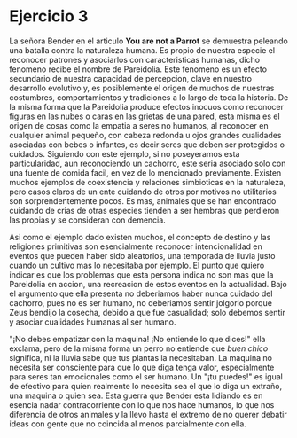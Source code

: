 # Ejercicio 3
La señora Bender en el articulo **You are not a Parrot** se demuestra peleando una batalla contra la naturaleza humana. Es propio de nuestra especie el reconocer patrones y asociarlos con caracteristicas humanas, dicho fenomeno recibe el nombre de Pareidolia. Este fenomeno es un efecto secundario de nuestra capacidad de percepcion, clave en nuestro desarrollo evolutivo y, es posiblemente el origen de muchos de nuestras costumbres, comportamientos y tradiciones a lo largo de toda la historia.
De la misma forma que la Pareidolia produce efectos inocuos como reconocer figuras en las nubes o caras en las grietas de una pared, esta misma es el origen de cosas como la empatia a seres no humanos, al reconocer en cualquier animal pequeño, con cabeza redonda u ojos grandes cualidades asociadas con bebes o infantes, es decir seres que deben ser protegidos o cuidados. Siguiendo con este ejemplo, si no poseyeramos esta particularidad, aun reconociendo un cachorro, este seria asociado solo con una fuente de comida facil, en vez de lo mencionado previamente.
Existen muchos ejemplos de coexistencia y relaciones simbioticas en la naturaleza, pero casos claros de un ente cuidando de otros por motivos no utilitarios son sorprendentemente pocos. Es mas, animales que se han encontrado cuidando de crias de otras especies tienden a ser hembras que perdieron las propias y se consideran con demencia.

Asi como el ejemplo dado existen muchos, el concepto de destino y las religiones primitivas son esencialmente reconocer intencionalidad en eventos que pueden haber sido aleatorios, una temporada de lluvia justo cuando un cultivo mas lo necesitaba por ejemplo.
El punto que quiero indicar es que los problemas que esta persona indica no son mas que la Pareidolia en accion, una recreacion de estos eventos en la actualidad. Bajo el argumento que ella presenta no deberiamos haber nunca cuidado del cachorro, pues no es ser humano, no deberiamos sentir jolgorio porque Zeus bendijo la cosecha, debido a que fue casualidad; solo debemos sentir y asociar cualidades humanas al ser humano.

"¡No debes empatizar con la maquina! ¡No entiende lo que dices!" ella exclama, pero de la misma forma un perro no entiende que *buen chico* significa, ni la lluvia sabe que tus plantas la necesitaban. La maquina no necesita ser consciente para que lo que diga tenga valor, especialmente para seres tan emocionales como el ser humano. Un "¡tu puedes!" es igual de efectivo para quien realmente lo necesita sea el que lo diga un extraño, una maquina o quien sea.
Esta guerra que Bender esta lidiando es en esencia nadar contracorriente con lo que nos hace humanos, lo que nos diferencia de otros animales y la llevo hasta el extremo de no querer debatir ideas con gente que no coincida al menos parcialmente con ella.


